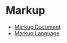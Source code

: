 
# Markup

- [Markup Document](../markup_document/README.md)
- [Markup Language](../markup_language/README.md)
